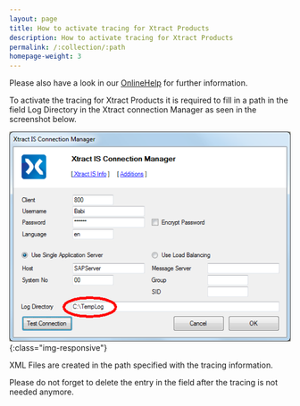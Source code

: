 ```yaml
---
layout: page
title: How to activate tracing for Xtract Products
description: How to activate tracing for Xtract Products
permalink: /:collection/:path
homepage-weight: 3
---
```


Please also have a look in our [OnlineHelp](https://help.theobald-software.com/en/) for further information.

To activate the tracing for Xtract Products it is required to fill in a path in the field Log Directory in the Xtract connection Manager as seen in the screenshot below.

![XtractConnectionLog](/img/contents/XtractConnectionLog.png){:class="img-responsive"}

XML Files are created in the path specified with the tracing information.

Please do not forget to delete the entry in the field after the tracing is not needed anymore. 